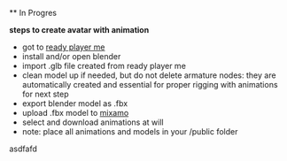 \*\* In Progres

**steps to create avatar with animation**

- got to [ready player me](https://studio.readyplayer.me/applications)
- install and/or open blender
- import .glb file created from ready player me
- clean model up if needed, but do not delete armature nodes: they are automatically created and essential for proper rigging with animations for next step
- export blender model as .fbx
- upload .fbx model to [mixamo](https://www.mixamo.com/)
- select and download animations at will
- note: place all animations and models in your /public folder

asdfafd
